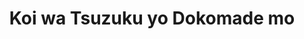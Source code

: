 --- 
title: "Koi wa Tsuzuku yo Dokomade mo"
publishdate: "2019-1-14T16:48:46+02:00"
src: "https://365manga.net/manga/koi-wa-tsuzuku-yo-dokomade-mo"
image: "https://data.365manga.net/images/thumbnails/32515-koi-wa-tsuzuku-yo-dokomade-mo.jpg"
description: " Koi wa Tsuzuku yo Dokomade mo summary is updating. Come visit Mangakakalot.com sometime to read the latest chapter of Koi wa Tsuzuku yo Dokomade mo. If you have any question about this manga, Please don't hesitate to contact us or translate team. Hope you enjoy it."
---